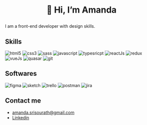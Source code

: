# <p align=center>👋 Hi, I’m Amanda</p>

I am a front-end developer with design skills.

## Skills

![html5](https://img.shields.io/badge/HTML5-E34F26?style=for-the-badge&logo=html5&logoColor=white)
![css3](https://img.shields.io/badge/CSS3-1572B6?style=for-the-badge&logo=css3&logoColor=white)
![sass](https://img.shields.io/badge/Sass-CC6699?style=for-the-badge&logo=sass&logoColor=white)
![javascript](https://img.shields.io/badge/JavaScript-323330?style=for-the-badge&logo=javascript&logoColor=F7DF1E)
![typesricpt](https://img.shields.io/badge/TypeScript-007ACC?style=for-the-badge&logo=typescript&logoColor=white)
![reactJs](https://img.shields.io/badge/React-20232A?style=for-the-badge&logo=react&logoColor=61DAFB)
![redux](https://img.shields.io/badge/Redux-593D88?style=for-the-badge&logo=redux&logoColor=white)
![vueJs](https://img.shields.io/badge/Vue.js-35495E?style=for-the-badge&logo=vuedotjs&logoColor=4FC08D)
![quasar](https://img.shields.io/badge/Quasar-16B7FB?style=for-the-badge&logo=quasar&logoColor=black)
![git](https://img.shields.io/badge/GIT-E44C30?style=for-the-badge&logo=git&logoColor=white)

## Softwares

![figma](https://img.shields.io/badge/Figma-F24E1E?style=for-the-badge&logo=figma&logoColor=white)
![sketch](https://img.shields.io/badge/Sketch-FFB387?style=for-the-badge&logo=sketch&logoColor=black)
![trello](https://img.shields.io/badge/Trello-0052CC?style=for-the-badge&logo=trello&logoColor=white)
![postman](https://img.shields.io/badge/Postman-FF6C37?style=for-the-badge&logo=Postman&logoColor=white)
![jira](https://img.shields.io/badge/jira-%230A0FFF.svg?style=for-the-badge&logo=jira&logoColor=white)

## Contact me

- amanda.srisourath@gmail.com
- [Linkedin](https://www.linkedin.com/in/a-srisourath/)

<!---
AmandaSrisourath/AmandaSrisourath is a ✨ special ✨ repository because its `README.md` (this file) appears on your GitHub profile.
You can click the Preview link to take a look at your changes.
--->
